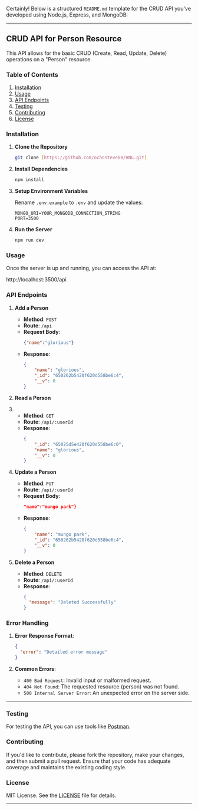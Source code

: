 Certainly! Below is a structured `README.md` template for the CRUD API you've developed using Node.js, Express, and MongoDB:

---

## CRUD API for Person Resource

This API allows for the basic CRUD (Create, Read, Update, Delete) operations on a "Person" resource.

### Table of Contents

1. [Installation](#installation)
2. [Usage](#usage)
3. [API Endpoints](#api-endpoints)
4. [Testing](#testing)
5. [Contributing](#contributing)
6. [License](#license)

### Installation

1. **Clone the Repository**

   ```bash
   git clone [https://github.com/ochosteve08/HNG.git]

   ```
2. **Install Dependencies**

   ```bash
   npm install
   ```
3. **Setup Environment Variables**

   Rename `.env.example` to `.env` and update the values:

   ```env
   MONGO_URI=YOUR_MONGODB_CONNECTION_STRING
   PORT=3500
   ```
4. **Run the Server**

   ```bash
   npm run dev
   ```

### Usage

Once the server is up and running, you can access the API at:

http://localhost:3500/api

### API Endpoints

1. **Add a Person**

   - **Method**: `POST`
   - **Route**: `/api`
   - **Request Body**:
     ```json
     {"name":"glorious"}
     ```
   - **Response**:
     ```json
     {
         "name": "glorious",
         "_id": "650262b5420f620d558be6c4",
         "__v": 0
     }
     ```
2. **Read a Person**
3. - **Method**: `GET`
   - **Route**: `/api/:userId`
   - **Response**:
     ```json
     {
         "_id": "65025d5e420f620d558be6c0",
         "name": "glorious",
         "__v": 0
     }
     ```
4. **Update a Person**

   - **Method**: `PUT`
   - **Route**: `/api/:userId`
   - **Request Body**:
     ```json
     "name":"mungo park"}
     ```
   - **Response**:
     ```json
     {
         "name": "mungo park",
         "_id": "650262b5420f620d558be6c4",
         "__v": 0
     }
     ```
5. **Delete a Person**

   - **Method**: `DELETE`
   - **Route**: `/api/:userId`
   - **Response**:
     ```json
     {
       "message": "Deleted Successfully"
     }
     ```

### Error Handling

1. **Error Response Format**:

   ```json
   {
     "error": "Detailed error message"
   }
   ```
2. **Common Errors**:

   - `400 Bad Request`: Invalid input or malformed request.
   - `404 Not Found`: The requested resource (person) was not found.
   - `500 Internal Server Error`: An unexpected error on the server side.

---

### Testing

For testing the API, you can use tools like [Postman](https://www.postman.com/).

### Contributing

If you'd like to contribute, please fork the repository, make your changes, and then submit a pull request. Ensure that your code has adequate coverage and maintains the existing coding style.

### License

MIT License. See the [LICENSE](LICENSE) file for details.

---
